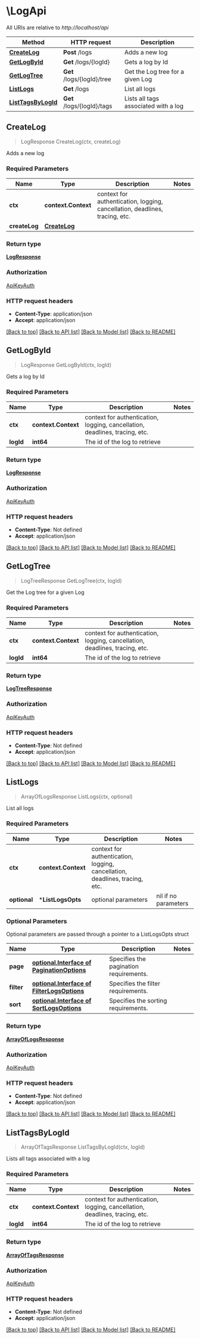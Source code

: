 # \LogApi

All URIs are relative to *http://localhost/api*

Method | HTTP request | Description
------------- | ------------- | -------------
[**CreateLog**](LogApi.md#CreateLog) | **Post** /logs | Adds a new log
[**GetLogById**](LogApi.md#GetLogById) | **Get** /logs/{logId} | Gets a log by Id
[**GetLogTree**](LogApi.md#GetLogTree) | **Get** /logs/{logId}/tree | Get the Log tree for a given Log
[**ListLogs**](LogApi.md#ListLogs) | **Get** /logs | List all logs
[**ListTagsByLogId**](LogApi.md#ListTagsByLogId) | **Get** /logs/{logId}/tags | Lists all tags associated with a log



## CreateLog

> LogResponse CreateLog(ctx, createLog)

Adds a new log

### Required Parameters


Name | Type | Description  | Notes
------------- | ------------- | ------------- | -------------
**ctx** | **context.Context** | context for authentication, logging, cancellation, deadlines, tracing, etc.
**createLog** | [**CreateLog**](CreateLog.md)|  | 

### Return type

[**LogResponse**](LogResponse.md)

### Authorization

[ApiKeyAuth](../README.md#ApiKeyAuth)

### HTTP request headers

- **Content-Type**: application/json
- **Accept**: application/json

[[Back to top]](#) [[Back to API list]](../README.md#documentation-for-api-endpoints)
[[Back to Model list]](../README.md#documentation-for-models)
[[Back to README]](../README.md)


## GetLogById

> LogResponse GetLogById(ctx, logId)

Gets a log by Id

### Required Parameters


Name | Type | Description  | Notes
------------- | ------------- | ------------- | -------------
**ctx** | **context.Context** | context for authentication, logging, cancellation, deadlines, tracing, etc.
**logId** | **int64**| The id of the log to retrieve | 

### Return type

[**LogResponse**](LogResponse.md)

### Authorization

[ApiKeyAuth](../README.md#ApiKeyAuth)

### HTTP request headers

- **Content-Type**: Not defined
- **Accept**: application/json

[[Back to top]](#) [[Back to API list]](../README.md#documentation-for-api-endpoints)
[[Back to Model list]](../README.md#documentation-for-models)
[[Back to README]](../README.md)


## GetLogTree

> LogTreeResponse GetLogTree(ctx, logId)

Get the Log tree for a given Log

### Required Parameters


Name | Type | Description  | Notes
------------- | ------------- | ------------- | -------------
**ctx** | **context.Context** | context for authentication, logging, cancellation, deadlines, tracing, etc.
**logId** | **int64**| The id of the log to retrieve | 

### Return type

[**LogTreeResponse**](LogTreeResponse.md)

### Authorization

[ApiKeyAuth](../README.md#ApiKeyAuth)

### HTTP request headers

- **Content-Type**: Not defined
- **Accept**: application/json

[[Back to top]](#) [[Back to API list]](../README.md#documentation-for-api-endpoints)
[[Back to Model list]](../README.md#documentation-for-models)
[[Back to README]](../README.md)


## ListLogs

> ArrayOfLogsResponse ListLogs(ctx, optional)

List all logs

### Required Parameters


Name | Type | Description  | Notes
------------- | ------------- | ------------- | -------------
**ctx** | **context.Context** | context for authentication, logging, cancellation, deadlines, tracing, etc.
 **optional** | ***ListLogsOpts** | optional parameters | nil if no parameters

### Optional Parameters

Optional parameters are passed through a pointer to a ListLogsOpts struct


Name | Type | Description  | Notes
------------- | ------------- | ------------- | -------------
 **page** | [**optional.Interface of PaginationOptions**](.md)| Specifies the pagination requirements. | 
 **filter** | [**optional.Interface of FilterLogsOptions**](.md)| Specifies the filter requirements. | 
 **sort** | [**optional.Interface of SortLogsOptions**](.md)| Specifies the sorting requirements. | 

### Return type

[**ArrayOfLogsResponse**](ArrayOfLogsResponse.md)

### Authorization

[ApiKeyAuth](../README.md#ApiKeyAuth)

### HTTP request headers

- **Content-Type**: Not defined
- **Accept**: application/json

[[Back to top]](#) [[Back to API list]](../README.md#documentation-for-api-endpoints)
[[Back to Model list]](../README.md#documentation-for-models)
[[Back to README]](../README.md)


## ListTagsByLogId

> ArrayOfTagsResponse ListTagsByLogId(ctx, logId)

Lists all tags associated with a log

### Required Parameters


Name | Type | Description  | Notes
------------- | ------------- | ------------- | -------------
**ctx** | **context.Context** | context for authentication, logging, cancellation, deadlines, tracing, etc.
**logId** | **int64**| The id of the log to retrieve | 

### Return type

[**ArrayOfTagsResponse**](ArrayOfTagsResponse.md)

### Authorization

[ApiKeyAuth](../README.md#ApiKeyAuth)

### HTTP request headers

- **Content-Type**: Not defined
- **Accept**: application/json

[[Back to top]](#) [[Back to API list]](../README.md#documentation-for-api-endpoints)
[[Back to Model list]](../README.md#documentation-for-models)
[[Back to README]](../README.md)

